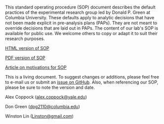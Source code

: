 <!-- README.md is generated from README.Rmd. Please edit that file -->
This standard operating procedure (SOP) document describes the default practices of the experimental research group led by Donald P. Green at Columbia University. These defaults apply to analytic decisions that have not been made explicit in pre-analysis plans (PAPs). They are not meant to override decisions that are laid out in PAPs. The content of our lab's SOP is available for public use. We welcome others to copy or adapt it to suit their research purposes.

[HTML version of SOP](http://htmlpreview.github.io/?https://github.com/acoppock/Green-Lab-SOP/blob/master/Green_Lab_SOP.html)

[PDF version of SOP](https://github.com/acoppock/Green-Lab-SOP/raw/master/Green_Lab_SOP.pdf)

[Article on motivations for SOP](https://www.stat.berkeley.edu/~winston/sop-safety-net.pdf)

This is a living document. To suggest changes or additions, please feel free to e-mail us or submit an [issue on GitHub](https://github.com/acoppock/Green-Lab-SOP/issues). Also, when referencing our SOP, please be sure to note the version and date.

Alex Coppock (<alex.coppock@yale.edu>)

Don Green (<dpg2110@columbia.edu>)

Winston Lin (<Linston@gmail.com>)
